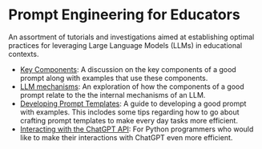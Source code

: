 # Prompt Engineering for Educators
An assortment of tutorials and investigations aimed at establishing optimal practices for leveraging Large Language Models (LLMs) in educational contexts.

- [Key Components](./key_components.ipynb): A discussion on the key components of a good prompt along with examples that use these components.
- [LLM mechanisms](./LLM_mechanisms.ipynb): An exploration of how the components of a good prompt relate to the the internal mechanisms of an LLM.
- [Developing Prompt Templates](./developing_prompt_templates.ipynb): A guide to developing a good prompt with examples. This inclodes some tips regarding how to go about crafting prompt templates to make every day tasks more efficient.
- [Interacting with the ChatGPT API](./ChatGPT_API.ipynb): For Python programmers who would like to make their interactions with ChatGPT even more efficient. 
